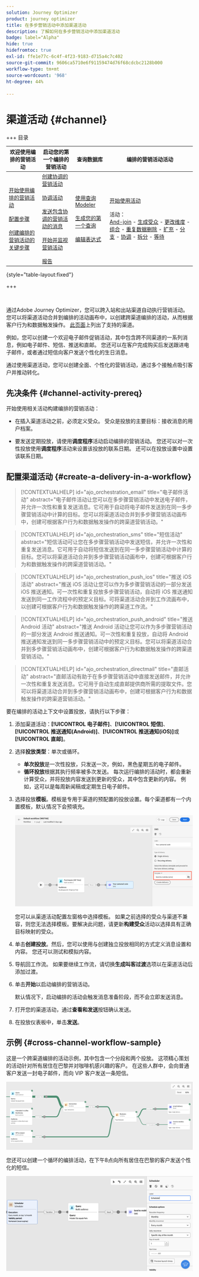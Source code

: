 ```yaml
---
solution: Journey Optimizer
product: journey optimizer
title: 在多步营销活动中添加渠道活动
description: 了解如何在多步营销活动中添加渠道活动
badge: label="Alpha"
hide: true
hidefromtoc: true
exl-id: ffe1e77c-6c4f-4f23-9183-d715a4c7c402
source-git-commit: 9606ca5710e6f91159474d76f68cdcbc2128b000
workflow-type: tm+mt
source-wordcount: '968'
ht-degree: 44%

---
```


# 渠道活动 {#channel}

+++ 目录

| 欢迎使用编排的营销活动 | 启动您的第一个编排的营销活动 | 查询数据库  | 编排的营销活动活动 |
|---|---|---|---|
| [开始使用编排的营销活动](../gs-orchestrated-campaigns.md)<br/><br/>[配置步骤](../configuration-steps.md)<br/><br/>[创建编排的营销活动的关键步骤](../gs-campaign-creation.md) | [创建协调的营销活动](../create-orchestrated-campaign.md)<br/><br/>[协调活动](../orchestrate-activities.md)<br/><br/>[发送包含协调的营销活动的消息](../send-messages.md)<br/><br/>[开始并监视营销活动](../start-monitor-campaigns.md)<br/><br/>[报告](../reporting-campaigns.md) | [使用查询Modeler](../orchestrated-query-modeler.md)<br/><br/>[生成您的第一个查询](../build-query.md)<br/><br/>[编辑表达式](../edit-expressions.md) | [开始使用活动](about-activities.md)<br/><br/>活动：<br/>[And-join](and-join.md) - [生成受众](build-audience.md) - [更改维度](change-dimension.md) - [组合](combine.md) - [重复数据删除](deduplication.md) - [扩充](enrichment.md) - [分支](fork.md) - [协调](reconciliation.md) - [拆分](split.md) - [等待](wait.md) |

{style="table-layout:fixed"}

+++

<br/>

通过Adobe Journey Optimizer，您可以跨入站和出站渠道自动执行营销活动。 您可以将渠道活动合并到编排的活动画布中，以创建跨渠道编排的活动，从而根据客户行为和数据触发操作。 [此页面](../../channels/gs-channels.md)上列出了支持的渠道。

例如，您可以创建一个欢迎电子邮件促销活动，其中包含跨不同渠道的一系列消息，例如电子邮件、短信、推送和直邮。 您还可以在客户完成购买后发送跟进电子邮件，或者通过短信向客户发送个性化的生日消息。

通过使用渠道活动，您可以创建全面、个性化的营销活动，通过多个接触点吸引客户并推动转化。

## 先决条件 {#channel-activity-prereq}

开始使用相关活动构建编排的营销活动：

* 在插入渠道活动之前，必须定义受众。 受众是投放的主要目标：接收消息的用户档案。

* 要发送定期投放，请使用&#x200B;**调度程序**&#x200B;活动启动编排的营销活动。 您还可以对一次性投放使用&#x200B;**调度程序**&#x200B;活动来设置该投放的联系日期。 还可以在投放设置中设置该联系日期。

## 配置渠道活动 {#create-a-delivery-in-a-workflow}

>[!CONTEXTUALHELP]
>id="ajo_orchestration_email"
>title="电子邮件活动"
>abstract="电子邮件活动让您可以在多步骤营销活动中发送电子邮件，并允许一次性和重复发送消息。它可用于自动将电子邮件发送到在同一多步骤营销活动中计算的目标。您可以将渠道活动合并到多步骤营销活动画布中，创建可根据客户行为和数据触发操作的跨渠道营销活动。"

>[!CONTEXTUALHELP]
>id="ajo_orchestration_sms"
>title="短信活动"
>abstract="短信活动可让您在多步骤营销活动中发送短信，并允许一次性和重复发送消息。它可用于自动将短信发送到在同一多步骤营销活动中计算的目标。您可以将渠道活动合并到多步骤营销活动画布中，创建可根据客户行为和数据触发操作的跨渠道营销活动。"

>[!CONTEXTUALHELP]
>id="ajo_orchestration_push_ios"
>title="推送 iOS 活动"
>abstract="推送 iOS 活动让您可以作为多步骤营销活动的一部分发送 iOS 推送通知。可一次性和重复投放多步骤营销活动，自动将 iOS 推送通知发送到同一工作流程中的预定义目标。可将渠道活动合并到工作流画布中，以创建可根据客户行为和数据触发操作的跨渠道工作流。"

>[!CONTEXTUALHELP]
>id="ajo_orchestration_push_android"
>title="推送 Android 活动"
>abstract="推送 Android 活动让您可以作为多步骤营销活动的一部分发送 Android 推送通知。可一次性和重复投放，自动将 Android 推送通知发送到同一多步骤营销活动中的预定义目标。您可以将渠道活动合并到多步骤营销活动画布中，创建可根据客户行为和数据触发操作的跨渠道营销活动。"

>[!CONTEXTUALHELP]
>id="ajo_orchestration_directmail"
>title="直邮活动"
>abstract="直邮活动有助于在多步骤营销活动中直接发送邮件，并允许一次性和重复发送消息。它可用于自动生成直邮提供商所需的提取文件。您可以将渠道活动合并到多步骤营销活动画布中，创建可根据客户行为和数据触发操作的跨渠道营销活动。"

要在编排的活动上下文中设置投放，请执行以下步骤：

1. 添加渠道活动：**[!UICONTROL 电子邮件]**、**[!UICONTROL 短信]**、**[!UICONTROL 推送通知(Android)]**、**[!UICONTROL 推送通知(iOS)]**&#x200B;或&#x200B;**[!UICONTROL 直邮]**。

1. 选择&#x200B;**投放类型**：单次或循环。

   * **单次投放**&#x200B;是一次性投放，只发送一次，例如，黑色星期五的电子邮件。
   * **循环投放**&#x200B;根据其执行频率被多次发送。 每次运行编排的活动时，都会重新计算受众，并将投放内容发送到更新的受众，其中包含更新的内容。 例如，这可以是每周新闻稿或定期生日电子邮件。

1. 选择投放&#x200B;**模板**。模板是专用于渠道的预配置的投放设置。每个渠道都有一个内置模板，默认情况下会预填充。

   ![](../assets/delivery-activity-in-wf.png)

   您可以从渠道活动配置左窗格中选择模板。 如果之前选择的受众与渠道不兼容，则您无法选择模板。要解决此问题，请更新&#x200B;**构建受众**&#x200B;活动以选择具有正确目标映射的受众。

1. 单击&#x200B;**创建投放**。然后，您可以使用与创建独立投放相同的方式定义消息设置和内容。 您还可以测试和模拟内容。

1. 导航回工作流。 如果要继续工作流，请切换&#x200B;**生成叫客过渡**&#x200B;选项以在渠道活动后添加过渡。

1. 单击&#x200B;**开始**&#x200B;以启动编排的营销活动。

   默认情况下，启动编排的活动会触发消息准备阶段，而不会立即发送消息。

1. 打开您的渠道活动，通过&#x200B;**查看和发送**&#x200B;按钮确认发送。

1. 在投放仪表板中，单击&#x200B;**发送**。

## 示例 {#cross-channel-workflow-sample}

这是一个跨渠道编排的活动示例，其中包含一个分段和两个投放。 这项精心策划的活动针对所有居住在巴黎并对咖啡机感兴趣的客户。 在这些人群中，会向普通客户发送一封电子邮件，而向 VIP 客户发送一条短信。

![](../assets/workflow-channel-example.png)

<!--
description, which use case you can perform (common other activities that you can link before of after the activity)

how to add and configure the activity

example of a configured activity within a workflow
The Email delivery activity allows you to configure the sending an email in a workflow. 

-->

您还可以创建一个循环的编排活动，在下午8点向所有居住在巴黎的客户发送个性化的短信。

![](../assets/workflow-channel-example2.png)

<!-- Scheduled emails available?

This can be a single send email and sent just once, or it can be a recurring email.
* Single send emails are standard emails, sent once.
* Recurring emails allow you to send the same email multiple times to different targets over a defined period. You can aggregate the deliveries per period in order to get reports that correspond to your needs.

When linked to a scheduler, you can define recurring emails.
Email recipients are defined upstream of the activity in the same workflow, via an Audience targeting activity.

-->


<!--The message preparation is triggered according to the workflow execution parameters. From the message dashboard, you can select whether to request or not a manual confirmation to send the message (required by default). You can start the workflow manually or place a scheduler activity in the workflow to automate execution.-->

